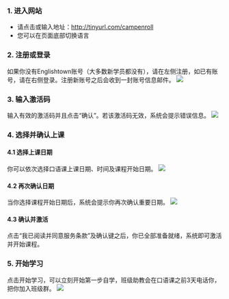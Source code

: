 ### 1. 进入网站
- 请点击或输入地址：http://tinyurl.com/campenroll
- 您可以在页面底部切换语言

### 2. 注册或登录
如果你没有Englishtown账号（大多数新学员都没有），请在左侧注册，如已有账号，请在右侧登录。注册新账号之后会收到一封账号信息邮件。
![](/images/campenroll/reg.png)

### 3. 输入激活码
输入有效的激活码并且点击“确认”。若该激活码无效，系统会提示错误信息。
![](/images/campenroll/rcode.png)

### 4. 选择并确认上课
#### 4.1 选择上课日期
你可以依次选择口语课上课日期、时间及课程开始日期。
![](/images/campenroll/choosedate.png)

#### 4.2 再次确认日期
当你选择课程开始日期后，系统会提示你再次确认重要日期。
![](/images/campenroll/confirm.png)


#### 4.3 确认并激活
点击“我已阅读并同意服务条款”及确认键之后，你已全部准备就绪，系统即可激活并开始课程。


### 5. 开始学习
点击开始学习，可以立刻开始第一步自学，班级助教会在口语课之前3天电话你，把你加入班级群。
![](/images/campenroll/study.png)
